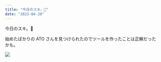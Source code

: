 ```yaml
---
title: "今日のスキ。👏"
date: "2023-04-20"
---
```


今日のスキ。👏

始めたばかりの ATO さんを見つけられたのでツールを作ったことは正解だったかも。

![](https://assets.st-note.com/production/uploads/images/103487608/picture_pc_e811cca33345ba661a1078832a3ac428.png)
